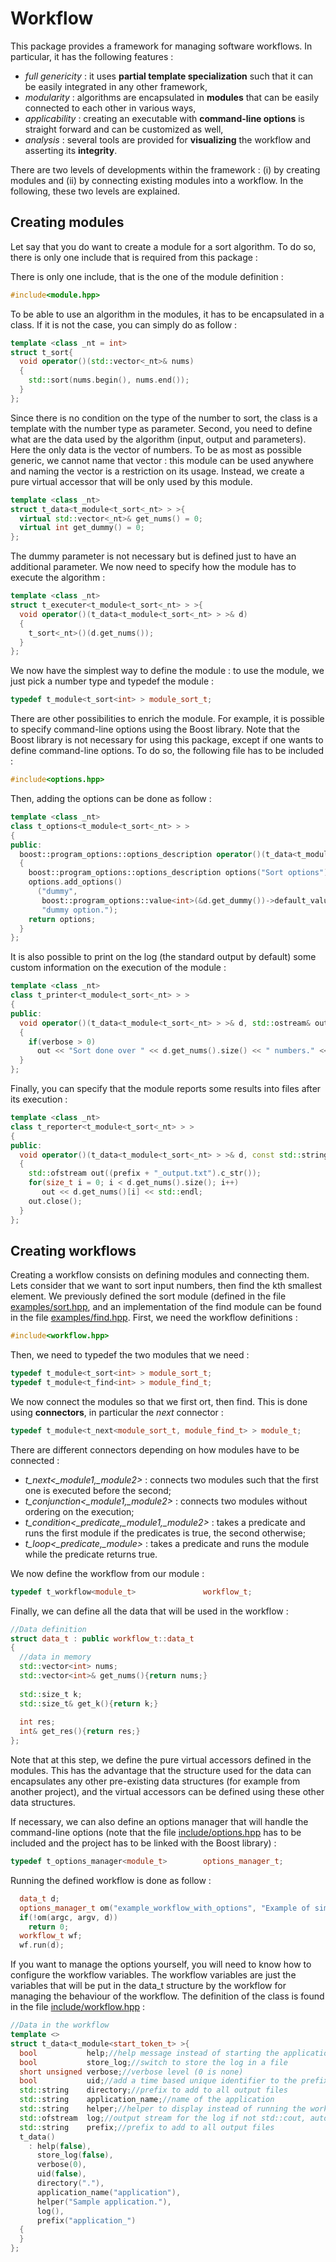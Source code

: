 # Workflow

This package provides a framework for managing software workflows. In particular, it has the following
features :
- *full genericity* : it uses **partial template specialization** such that it can be easily integrated in any other framework,
- *modularity* : algorithms are encapsulated in **modules** that can be easily connected to each other in various ways,
- *applicability* : creating an executable with **command-line options** is straight forward and can be customized as well, 
- *analysis* : several tools are provided for **visualizing** the workflow and asserting its **integrity**.

There are two levels of developments within the framework : (i) by creating modules and (ii) by connecting existing modules into a workflow. In the following, these two levels are explained.

## Creating modules

Let say that you do want to create a module for a sort algorithm. To do so, there is only one include that is required from this package :

There is only one include, that is the one of the module definition :

```c++
#include<module.hpp>
```

To be able to use an algorithm in the modules, it has to be encapsulated in a class. If it is not the case, you can simply do as follow :

```c++
template <class _nt = int>
struct t_sort{
  void operator()(std::vector<_nt>& nums)
  {
    std::sort(nums.begin(), nums.end());
  }
};
```
Since there is no condition on the type of the number to sort, the class is a template with the number type as parameter. Second, you need to define what are the data used by the algorithm (input, output and parameters). Here the only data is the vector of numbers. To be as most as possible generic, we cannot name that vector : this module can be used anywhere and naming the vector is a restriction on its usage. Instead, we create a pure virtual accessor that will be only used by this module.

```c++
template <class _nt>
struct t_data<t_module<t_sort<_nt> > >{
  virtual std::vector<_nt>& get_nums() = 0;
  virtual int get_dummy() = 0;
};
```
The dummy parameter is not necessary but is defined just to have an additional parameter. We now need to specify how the module has to execute the algorithm :

```c++
template <class _nt>
struct t_executer<t_module<t_sort<_nt> > >{
  void operator()(t_data<t_module<t_sort<_nt> > >& d)
  {
    t_sort<_nt>()(d.get_nums());
  }
};
```

We now have the simplest way to define the module : to use the module, we just pick a number type and typedef the module :

```c++
typedef t_module<t_sort<int> > module_sort_t;
```

There are other possibilities to enrich the module. For example, it is possible to specify command-line options using the Boost library. Note that the Boost library is not necessary for using this package, except if one wants to define command-line options. To do so, the following file has to be included :

```c++
#include<options.hpp>
```
Then, adding the options can be done as follow :

```c++
template <class _nt>
class t_options<t_module<t_sort<_nt> > >
{
public:
  boost::program_options::options_description operator()(t_data<t_module<t_sort<_nt> > >& d)
  {
    boost::program_options::options_description options("Sort options");
    options.add_options()
      ("dummy",
       boost::program_options::value<int>(&d.get_dummy())->default_value(0),
       "dummy option.");
    return options;
  }
};
```

It is also possible to print on the log (the standard output by default) some custom information on the execution of the module :

```c++
template <class _nt>
class t_printer<t_module<t_sort<_nt> > >
{
public:
  void operator()(t_data<t_module<t_sort<_nt> > >& d, std::ostream& out, short unsigned verbose)
  {
    if(verbose > 0)
      out << "Sort done over " << d.get_nums().size() << " numbers." << std::endl;
  }
};
```
Finally, you can specify that the module reports some results into files after its execution :

```c++
template <class _nt>
class t_reporter<t_module<t_sort<_nt> > >
{
public:
  void operator()(t_data<t_module<t_sort<_nt> > >& d, const std::string& prefix)
  {
    std::ofstream out((prefix + "_output.txt").c_str());
    for(size_t i = 0; i < d.get_nums().size(); i++) 
       out << d.get_nums()[i] << std::endl;
    out.close();
  }
};
```

## Creating workflows

Creating a workflow consists on defining modules and connecting them. Lets consider that we want to sort input numbers, then find the kth smallest element. We previously defined the sort module (defined in the file [examples/sort.hpp](examples/sort.hpp), and an implementation of the find module can be found in the file [examples/find.hpp](examples/find.hpp). First, we need the workflow definitions :

```c++
#include<workflow.hpp>
```
Then, we need to typedef the two modules that we need :

```c++
typedef t_module<t_sort<int> > module_sort_t;
typedef t_module<t_find<int> > module_find_t;
```

We now connect the modules so that we first ort, then find. This is done using **connectors**, in particular the *next* connector :

```c++
typedef t_module<t_next<module_sort_t, module_find_t> > module_t;
```
There are different connectors depending on how modules have to be connected :
- *t_next<_module1,_module2>* : connects two modules such that the first one is executed before the second;
- *t_conjunction<_module1,_module2>* : connects two modules without ordering on the execution;
- *t_condition<_predicate,_module1,_module2>* : takes a predicate and runs the first module if the predicates is true, the second otherwise;
- *t_loop<_predicate,_module>* : takes a predicate and runs the module while the predicate returns true.

We now define the workflow from our module :

```c++
typedef t_workflow<module_t>               workflow_t;
```
Finally, we can define all the data that will be used in the workflow :

```c++
//Data definition
struct data_t : public workflow_t::data_t
{
  //data in memory
  std::vector<int> nums;
  std::vector<int>& get_nums(){return nums;}
  
  std::size_t k;
  std::size_t& get_k(){return k;}
  
  int res;
  int& get_res(){return res;}
};
```
Note that at this step, we define the pure virtual accessors defined in the modules. This has the advantage that the structure used for the data can encapsulates any other pre-existing data structures (for example from another project), and the virtual accessors can be defined using these other data structures.

If necessary, we can also define an options manager that will handle the command-line options (note that the file [include/options.hpp](include/options.hpp) has to be included and the project has to be linked with the Boost library) :

```c++
typedef t_options_manager<module_t>        options_manager_t;
```
Running the defined workflow is done as follow :

```c++
  data_t d;  
  options_manager_t om("example_workflow_with_options", "Example of simple workflow with command line options");
  if(!om(argc, argv, d))
    return 0;
  workflow_t wf;
  wf.run(d);
```
If you want to manage the options yourself, you will need to know how to configure the workflow variables. The workflow variables are just the variables that will be put in the data_t structure by the workflow for managing the behaviour of the workflow. The definition of the class is found in the file [include/workflow.hpp](include/workflow.hpp) :

```c++
//Data in the workflow
template <>
struct t_data<t_module<start_token_t> >{
  bool           help;//help message instead of starting the application
  bool           store_log;//switch to store the log in a file
  short unsigned verbose;//verbose level (0 is none)
  bool           uid;//add a time based unique identifier to the prefix
  std::string    directory;//prefix to add to all output files
  std::string    application_name;//name of the application
  std::string    helper;//helper to display instead of running the workflow
  std::ofstream  log;//output stream for the log if not std::cout, automatically set if needed
  std::string    prefix;//prefix to add to all output files
  t_data()
    : help(false),
      store_log(false),
      verbose(0),
      uid(false),
      directory("."),
      application_name("application"),
      helper("Sample application."),
      log(),
      prefix("application_")
  {
  }
};
```
